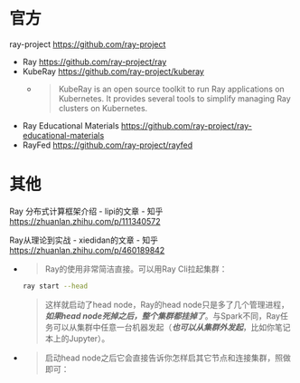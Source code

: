 
# 官方

ray-project https://github.com/ray-project
- Ray https://github.com/ray-project/ray
- KubeRay https://github.com/ray-project/kuberay
  * > KubeRay is an open source toolkit to run Ray applications on Kubernetes. It provides several tools to simplify managing Ray clusters on Kubernetes.
- Ray Educational Materials https://github.com/ray-project/ray-educational-materials
- RayFed https://github.com/ray-project/rayfed

# 其他

Ray 分布式计算框架介绍 - lipi的文章 - 知乎 https://zhuanlan.zhihu.com/p/111340572

Ray从理论到实战 - xiedidan的文章 - 知乎 https://zhuanlan.zhihu.com/p/460189842
- > Ray的使用非常简洁直接。可以用Ray Cli拉起集群：
  ```sh
  ray start --head
  ```
  > 这样就启动了head node，Ray的head node只是多了几个管理进程，***如果head node死掉之后，整个集群都挂掉了***。与Spark不同，Ray任务可以从集群中任意一台机器发起（***也可以从集群外发起***，比如你笔记本上的Jupyter）。
- > 启动head node之后它会直接告诉你怎样启其它节点和连接集群，照做即可：
